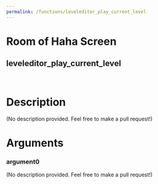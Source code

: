 ```yaml
---
permalink: /functions/leveleditor_play_current_level
---
```

# Room of Haha Screen  
## leveleditor_play_current_level  
&nbsp;  
# Description  
(No description provided. Feel free to make a pull request!) 
&nbsp;  
# Arguments
### argument0
(No description provided. Feel free to make a pull request!)
&nbsp;  


